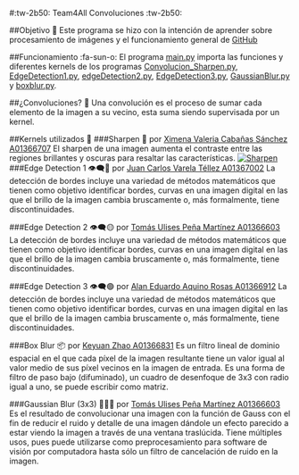 #:tw-2b50: Team4All Convoluciones :tw-2b50:

##Objetivo 🎯
Este programa se hizo con la intención de aprender sobre procesamiento de imágenes y el funcionamiento general de [GitHub](https://en.wikipedia.org/wiki/GitHub "GitHub")

##Funcionamiento :fa-sun-o:
El programa [main.py](https://github.com/JuanVaTe/T4AConvolution/blob/main/main.py "main.py") importa las funciones y diferentes kernels de los programas [Convolucion_Sharpen.py](https://github.com/JuanVaTe/T4AConvolution/blob/main/Convolucion_Sharpen.py "Convolucion_Sharpen.py"), [EdgeDetection1.py](https://github.com/JuanVaTe/T4AConvolution/blob/main/EdgeDetection1.py "EdgeDetection1.py"), [edgeDetection2.py](https://github.com/JuanVaTe/T4AConvolution/blob/main/edgeDetection2.py "edgeDetection2.py"), [EdgeDetection3.py](https://github.com/JuanVaTe/T4AConvolution/blob/main/EdgeDetection3.py "EdgeDetection3.py"), [GaussianBlur.py](https://github.com/JuanVaTe/T4AConvolution/blob/main/GaussianBlur.py "GaussianBlur.py") y [boxblur.py](https://github.com/JuanVaTe/T4AConvolution/blob/main/boxblur.py "boxblur.py").

##¿Convoluciones? 💫
Una convolución es el proceso de sumar cada elemento de la imagen a su vecino, esta suma siendo supervisada por un kernel.

##Kernels utilizados 🔢
###Sharpen 🔪
por [Ximena Valeria Cabañas Sánchez A01366707](https://github.com/ValeCabanas "Ximena Valeria Cabañas Sánchez A01366707")
El sharpen de una imagen aumenta el contraste entre las regiones brillantes y oscuras para resaltar las características.
[![Sharpen](Sharpen "Sharpen")](/output/k1.png "Sharpen")
###Edge Detection 1 👁‍🗨🔴
por [Juan Carlos Varela Téllez A01367002](https://github.com/JuanVaTe "Juan Carlos Varela Téllez A01367002")
La detección de bordes incluye una variedad de métodos matemáticos que tienen como objetivo identificar bordes, curvas en una imagen digital en las que el brillo de la imagen cambia bruscamente o, más formalmente, tiene discontinuidades.


###Edge Detection 2 👁‍🗨🟡
por [Tomás Ulises Peña Martínez A01366603](https://github.com/Tupm3 "Tomás Ulises Peña Martínez A01366603")
La detección de bordes incluye una variedad de métodos matemáticos que tienen como objetivo identificar bordes, curvas en una imagen digital en las que el brillo de la imagen cambia bruscamente o, más formalmente, tiene discontinuidades.


###Edge Detection 3 👁‍🗨🟢
por [Alan Eduardo Aquino Rosas A01366912](https://github.com/Akinohakar "Alan Eduardo Aquino Rosas A01366912")
La detección de bordes incluye una variedad de métodos matemáticos que tienen como objetivo identificar bordes, curvas en una imagen digital en las que el brillo de la imagen cambia bruscamente o, más formalmente, tiene discontinuidades.


###Box Blur 📦
por [Keyuan Zhao A01366831](https://github.com/Keyuan01 "Keyuan Zhao A01366831")
Es un filtro lineal de dominio espacial en el que cada píxel de la imagen resultante tiene un valor igual al valor medio de sus píxel vecinos en la imagen de entrada. Es una forma de filtro de paso bajo (difuminado), un cuadro de desenfoque de 3x3 con radio igual a uno, se puede escribir como matriz.


###Gaussian Blur (3x3) 👨🏻‍🔬
por [Tomás Ulises Peña Martínez A01366603](https://github.com/Tupm3 "Tomás Ulises Peña Martínez A01366603")
Es el resultado de convolucionar una imagen con la función de Gauss con el fin de reducir el ruido y detalle de una imagen dándole un efecto parecido a estar viendo la imagen a través de una ventana traslúcida. Tiene múltiples usos, pues puede utilizarse como preprocesamiento para software de visión por computadora hasta sólo un filtro de cancelación de ruido en la imagen.
